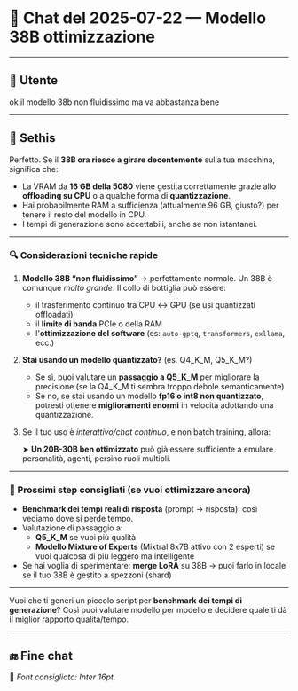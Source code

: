 # 📅 Chat del 2025-07-22 — Modello 38B ottimizzazione

---

## 👤 **Utente**

ok il modello 38b non fluidissimo ma va abbastanza bene

---

## 🤖 **Sethis**

Perfetto. Se il **38B ora riesce a girare decentemente** sulla tua macchina, significa che:

- La VRAM da **16 GB della 5080** viene gestita correttamente grazie allo **offloading su CPU** o a qualche forma di **quantizzazione**.
- Hai probabilmente RAM a sufficienza (attualmente 96 GB, giusto?) per tenere il resto del modello in CPU.
- I tempi di generazione sono accettabili, anche se non istantanei.

---

### 🔍 Considerazioni tecniche rapide

1. **Modello 38B “non fluidissimo”** → perfettamente normale. Un 38B è comunque *molto grande*. Il collo di bottiglia può essere:
   - il trasferimento continuo tra CPU ↔ GPU (se usi quantizzati offloadati)
   - il **limite di banda** PCIe o della RAM
   - l'**ottimizzazione del software** (es: `auto-gptq`, `transformers`, `exllama`, ecc.)

2. **Stai usando un modello quantizzato?** (es. Q4_K_M, Q5_K_M?)
   - Se sì, puoi valutare un **passaggio a Q5_K_M** per migliorare la precisione (se la Q4_K_M ti sembra troppo debole semanticamente)
   - Se no, se stai usando un modello **fp16 o int8 non quantizzato**, potresti ottenere **miglioramenti enormi** in velocità adottando una quantizzazione.

3. Se il tuo uso è *interattivo/chat continuo*, e non batch training, allora:

   ➤ **Un 20B-30B ben ottimizzato** può già essere sufficiente a emulare personalità, agenti, persino ruoli multipli.

---

### 🔧 Prossimi step consigliati (se vuoi ottimizzare ancora)

- **Benchmark dei tempi reali di risposta** (prompt → risposta): così vediamo dove si perde tempo.
- Valutazione di passaggio a:
  - **Q5_K_M** se vuoi più qualità
  - **Modello Mixture of Experts** (Mixtral 8x7B attivo con 2 esperti) se vuoi qualcosa di più leggero ma intelligente
- Se hai voglia di sperimentare: **merge LoRA** su 38B → puoi farlo in locale se il tuo 38B è gestito a spezzoni (shard)

---

Vuoi che ti generi un piccolo script per **benchmark dei tempi di generazione**? Così puoi valutare modello per modello e decidere quale ti dà il miglior rapporto qualità/tempo.

---

## 🔚 Fine chat

📌 *Font consigliato: Inter 16pt.*
